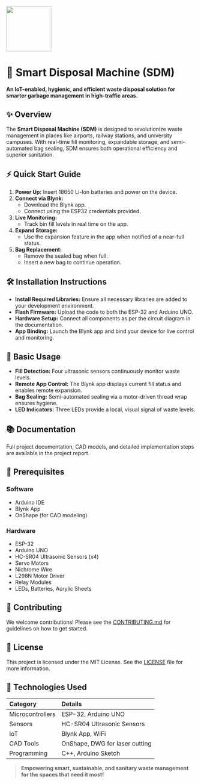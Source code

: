 <img src="https://r2cdn.perplexity.ai/pplx-full-logo-primary-dark%402x.png" class="logo" width="120"/>

# 🚮 Smart Disposal Machine (SDM)

**An IoT-enabled, hygienic, and efficient waste disposal solution for smarter garbage management in high-traffic areas.**

## ✨ Overview

The **Smart Disposal Machine (SDM)** is designed to revolutionize waste management in places like airports, railway stations, and university campuses. With real-time fill monitoring, expandable storage, and semi-automated bag sealing, SDM ensures both operational efficiency and superior sanitation.

## ⚡ Quick Start Guide

1. **Power Up:**
Insert 18650 Li-Ion batteries and power on the device.
2. **Connect via Blynk:**
    - Download the Blynk app.
    - Connect using the ESP32 credentials provided.
3. **Live Monitoring:**
    - Track bin fill levels in real time on the app.
4. **Expand Storage:**
    - Use the expansion feature in the app when notified of a near-full status.
5. **Bag Replacement:**
    - Remove the sealed bag when full.
    - Insert a new bag to continue operation.

## 🛠️ Installation Instructions

- **Install Required Libraries:**
Ensure all necessary libraries are added to your development environment.
- **Flash Firmware:**
Upload the code to both the ESP-32 and Arduino UNO.
- **Hardware Setup:**
Connect all components as per the circuit diagram in the documentation.
- **App Binding:**
Launch the Blynk app and bind your device for live control and monitoring.


## 🚀 Basic Usage

- **Fill Detection:**
Four ultrasonic sensors continuously monitor waste levels.
- **Remote App Control:**
The Blynk app displays current fill status and enables remote expansion.
- **Bag Sealing:**
Semi-automated sealing via a motor-driven thread wrap ensures hygiene.
- **LED Indicators:**
Three LEDs provide a local, visual signal of waste levels.


## 📚 Documentation

Full project documentation, CAD models, and detailed implementation steps are available in the project report.

## 🔧 Prerequisites

### Software

- Arduino IDE
- Blynk App
- OnShape (for CAD modeling)


### Hardware

- ESP-32
- Arduino UNO
- HC-SR04 Ultrasonic Sensors (x4)
- Servo Motors
- Nichrome Wire
- L298N Motor Driver
- Relay Modules
- LEDs, Batteries, Acrylic Sheets


## 🤝 Contributing

We welcome contributions!
Please see the [CONTRIBUTING.md](https://github.com/akshat0605/Smart_waste_disposal_machine/blob/main/CONTRIBUTING.md) for guidelines on how to get started.

## 📄 License

This project is licensed under the MIT License.
See the [LICENSE](https://github.com/akshat0605/Smart_waste_disposal_machine/blob/main/LICENSE.md) file for more information.

## 🧰 Technologies Used

| Category | Details |
| :-- | :-- |
| Microcontrollers | ESP-32, Arduino UNO |
| Sensors | HC-SR04 Ultrasonic Sensors |
| IoT | Blynk App, WiFi |
| CAD Tools | OnShape, DWG for laser cutting |
| Programming | C++, Arduino Sketch |

> **Empowering smart, sustainable, and sanitary waste management for the spaces that need it most!**
